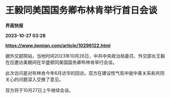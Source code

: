 # 王毅同美国国务卿布林肯举行首日会谈
**界面快报**

**2023-10-27 03:28**

**https://www.jiemian.com/article/10296122.html**

据外交部网站，当地时间2023年10月26日，中共中央政治局委员、外交部长王毅在应邀访美期间在华盛顿同美国国务卿布林肯举行会谈。

此次访问是对布林肯今年6月访华的回访。双方在建设性气氛中就中美关系和共同关心的问题深入交换了意见。

双方将于10月27日上午继续会谈。